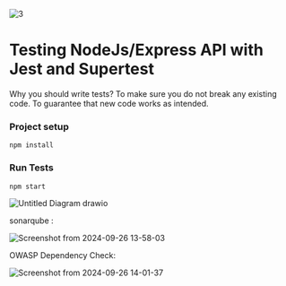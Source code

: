 

![3](https://github.com/user-attachments/assets/1caa1bf7-719a-4fbd-8d81-42414b7e7c3f)


# Testing NodeJs/Express API with Jest and Supertest

Why you should write tests?
To make sure you do not break any existing code.
To guarantee that new code works as intended.


### Project setup

```
npm install
```

### Run Tests
```
npm start
```


![Untitled Diagram drawio](https://github.com/user-attachments/assets/006476f9-4eeb-4d1f-bc21-765b98f6651c)

sonarqube :

![Screenshot from 2024-09-26 13-58-03](https://github.com/user-attachments/assets/5b27e0d5-692b-4082-9d7d-eb249277b937)



OWASP Dependency Check:


![Screenshot from 2024-09-26 14-01-37](https://github.com/user-attachments/assets/83e3fdda-7438-46ac-933d-accd2a7bb01d)



